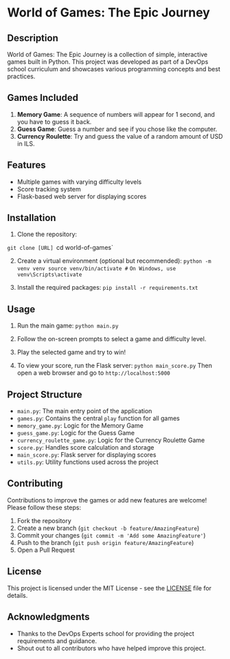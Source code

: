 # World of Games: The Epic Journey

## Description
World of Games: The Epic Journey is a collection of simple, interactive games built in Python. This project was developed as part of a DevOps school curriculum and showcases various programming concepts and best practices.

## Games Included
1. **Memory Game**: A sequence of numbers will appear for 1 second, and you have to guess it back.
2. **Guess Game**: Guess a number and see if you chose like the computer.
3. **Currency Roulette**: Try and guess the value of a random amount of USD in ILS.

## Features
- Multiple games with varying difficulty levels
- Score tracking system
- Flask-based web server for displaying scores

## Installation

1. Clone the repository:

`git clone [URL]
`cd world-of-games`

2. Create a virtual environment (optional but recommended):
`python -m venv venv source venv/bin/activate #` 
`On Windows, use venv\Scripts\activate`

3. Install the required packages:
`pip install -r requirements.txt`

## Usage

1. Run the main game:
`python main.py`

2. Follow the on-screen prompts to select a game and difficulty level.

3. Play the selected game and try to win!

4. To view your score, run the Flask server:
`python main_score.py`
Then open a web browser and go to `http://localhost:5000`

## Project Structure

- `main.py`: The main entry point of the application
- `games.py`: Contains the central `play` function for all games
- `memory_game.py`: Logic for the Memory Game
- `guess_game.py`: Logic for the Guess Game
- `currency_roulette_game.py`: Logic for the Currency Roulette Game
- `score.py`: Handles score calculation and storage
- `main_score.py`: Flask server for displaying scores
- `utils.py`: Utility functions used across the project

## Contributing

Contributions to improve the games or add new features are welcome! Please follow these steps:

1. Fork the repository
2. Create a new branch (`git checkout -b feature/AmazingFeature`)
3. Commit your changes (`git commit -m 'Add some AmazingFeature'`)
4. Push to the branch (`git push origin feature/AmazingFeature`)
5. Open a Pull Request

## License

This project is licensed under the MIT License - see the [LICENSE](LICENSE) file for details.

## Acknowledgments

- Thanks to the DevOps Experts school for providing the project requirements and guidance.
- Shout out to all contributors who have helped improve this project.